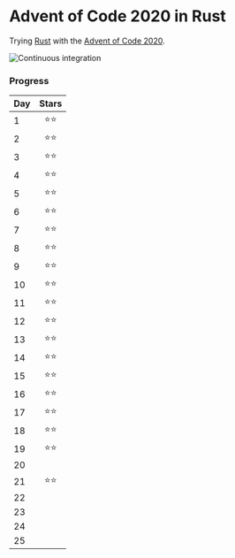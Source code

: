 # Advent of Code 2020 in Rust

Trying [Rust](https://www.rust-lang.org/learn/get-started) with the [Advent of Code 2020](https://adventofcode.com/2020).

![Continuous integration](https://github.com/guillermomuntaner/AdventOfCode2020-Rust/workflows/Continuous%20integration/badge.svg?branch=main)

### Progress
|Day|Stars|
|---|:---:|
| 1 |⭐️⭐ |
| 2 |⭐️⭐ |
| 3 |⭐⭐ |
| 4 |⭐⭐ |
| 5 |⭐⭐ |
| 6 |⭐⭐ |
| 7 |⭐⭐ |
| 8 |⭐⭐ |
| 9 |⭐⭐ |
| 10|⭐⭐ |
| 11|⭐⭐ |
| 12|⭐⭐ |
| 13|⭐⭐ |
| 14|⭐⭐ |
| 15|⭐⭐ |
| 16|⭐⭐ |
| 17|⭐⭐ |
| 18|⭐⭐ |
| 19|⭐⭐ |
| 20|     |
| 21|⭐⭐ |
| 22|     |
| 23|     |
| 24|     |
| 25|     |
